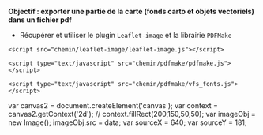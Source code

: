 **Objectif : exporter une partie de la carte (fonds carto et objets vectoriels) dans un fichier pdf**

- Récupérer et utiliser le plugin ```Leaflet-image``` et la librairie ```PDFMake```

```<script src="chemin/leaflet-image/leaflet-image.js"></script>```

```<script type="text/javascript" src="chemin/pdfmake/pdfmake.js"></script>```

```<script type="text/javascript" src="chemin/pdfmake/vfs_fonts.js"></script>```

  var canvas2 = document.createElement('canvas');
  var context = canvas2.getContext('2d');
  // context.fillRect(200,150,50,50);
  var imageObj = new Image();
  imageObj.src = data;
  var sourceX = 640;
  var sourceY = 181;
